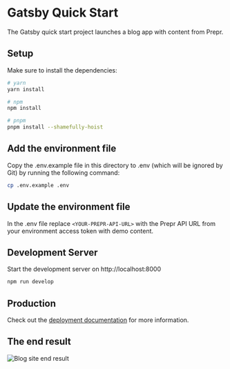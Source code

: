 # Gatsby Quick Start
The Gatsby quick start project launches a blog app with content from Prepr.

## Setup

Make sure to install the dependencies:

```bash
# yarn
yarn install

# npm
npm install

# pnpm
pnpm install --shamefully-hoist
```

## Add the environment file
Copy the .env.example file in this directory to .env (which will be ignored by Git) by running the following command:
```bash
cp .env.example .env
```

## Update the environment file
In the .env file replace `<YOUR-PREPR-API-URL>` with the Prepr API URL from your environment access token with demo content.

## Development Server

Start the development server on http://localhost:8000

```bash
npm run develop
```

## Production

Check out the [deployment documentation](https://www.gatsbyjs.com/docs/how-to/previews-deploys-hosting/) for more information.

## The end result

![Blog site end result](https://assets-site.prepr.io/4sptbzci3cja//gatbsy-blog-site-posts.png)

